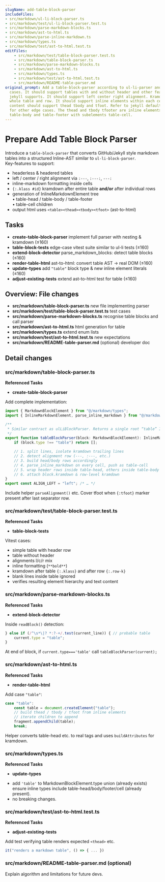 ```yaml
---
slugName: add-table-block-parser
includeFiles:
- src/markdown/ul-li-block-parser.ts
- src/markdown/test/ul-li-block-parser.test.ts
- src/markdown/parse-markdown-blocks.ts
- src/markdown/ast-to-html.ts
- src/markdown/parse-inline-markdown.ts
- src/markdown/types.ts
- src/markdown/test/ast-to-html.test.ts
editFiles:
    - src/markdown/test/table-block-parser.test.ts
    - src/markdown/table-block-parser.ts
    - src/markdown/parse-markdown-blocks.ts
    - src/markdown/ast-to-html.ts
    - src/markdown/types.ts
    - src/markdown/test/ast-to-html.test.ts
    - src/markdown/README-table-parser.md
original_prompt: Add a table-block-parser according to ul-li-parser and create test
  cases. It should support tables with and without header and other features that
  jekyll supports. It should support left center right alignment. Kramdown for the
  whole table and row. It should support inline elements within each cell. The generated
  content should support thead tbody and tfoot. Refer to jekyll default behaviour
  for other edge cases. The thead and tbody tfooter are inline elements table-head
  table-body and table-footer with subelements table-cell.
---
```

# Prepare Add Table Block Parser

Introduce a `table-block-parser` that converts GitHub/Jekyll style markdown tables into a structured Inline-AST similar to `ul-li-block-parser`.  
Key-features to support:

* headerless & headered tables
* left / center / right alignment via `:---`, `:---:`, `---:`
* inline-markdown formatting inside cells
* `{:.klass #id}` kramdown after entire table **and/or** after individual rows
* generation of InlineMarkdownElement tree  
  • table-head / table-body / table-footer  
  • table-cell children
* output html uses `<table><thead><tbody><tfoot>` (ast-to-html)

## Tasks

- **create-table-block-parser**  implement full parser with nesting & kramdown (≤160)
- **table-block-tests**  edge-case vitest suite similar to ul-li tests (≤160)
- **extend-block-detector**  parse_markdown_blocks: detect table blocks (≤160)
- **render-table-html**  ast-to-html: convert table AST → real DOM (≤160)
- **update-types**  add `"table"` block type & new inline element literals (≤160)
- **adjust-existing-tests**  extend ast-to-html test for table (≤160)

## Overview: File changes

- **src/markdown/table-block-parser.ts** new file implementing parser
- **src/markdown/test/table-block-parser.test.ts** test cases
- **src/markdown/parse-markdown-blocks.ts** recognise table blocks and call parser
- **src/markdown/ast-to-html.ts** html generation for table
- **src/markdown/types.ts** extend enum lists
- **src/markdown/test/ast-to-html.test.ts** new expectations
- **src/markdown/README-table-parser.md** (optional) developer doc

## Detail changes

### src/markdown/table-block-parser.ts

**Referenced Tasks**
- **create-table-block-parser**

Add complete implementation:

```ts
import { MarkdownBlockElement } from "@/markdown/types";
import { InlineMarkdownElement, parse_inline_markdown } from "@/markdown/parse-inline-markdown";

/**
 * Similar contract as ulLiBlockParser. Returns a single root “table” Inline element.
 */
export function tableBlockParser(block: MarkdownBlockElement): InlineMarkdownElement[] {
    if (block.type !== "table") return [];

    // 1. split lines, isolate kramdown trailing lines
    // 2. detect alignment row (---, :---, etc.)
    // 3. build head/body rows accordingly
    // 4. parse_inline_markdown on every cell, push as table-cell
    // 5. wrap header rows inside table-head, others inside table-body
    // 6. attach block.kramdown & row-level kramdown
}
export const ALIGN_LEFT = "left"; /* … */
```

Include helper `parseAlignment()` etc. Cover tfoot when `{:tfoot}` marker present after last separator row.

### src/markdown/test/table-block-parser.test.ts

**Referenced Tasks**
- **table-block-tests**

Vitest cases:

* simple table with header row
* table without header
* alignments l/c/r mix
* inline formatting (`**bold**`)
* kramdown after table `{:.klass}` and after row `{:.row-k}`
* blank lines inside table ignored
* verifies resulting element hierarchy and text content

### src/markdown/parse-markdown-blocks.ts

**Referenced Tasks**
- **extend-block-detector**

Inside `readBlock()` detection:

```ts
} else if (/^\s*\|? *:?-+/.test(current_line)) { // probable table
    current.type = "table";
}
```

At end of block, if `current.type==='table'` call `tableBlockParser(current);`

### src/markdown/ast-to-html.ts

**Referenced Tasks**
- **render-table-html**

Add case `"table"`:

```ts
case "table":
    const table = document.createElement("table");
    // build thead / tbody / tfoot from inline elements
    // iterate children to append
    fragment.appendChild(table);
    break;
```

Helper converts table-head etc. to real tags and uses `buildAttributes` for kramdown.

### src/markdown/types.ts

**Referenced Tasks**
- **update-types**

* add `'table'` to MarkdownBlockElement.type union (already exists) ensure inline types include table-head/body/footer/cell (already present).
* no breaking changes.

### src/markdown/test/ast-to-html.test.ts

**Referenced Tasks**
- **adjust-existing-tests**

Add test verifying table renders expected `<thead>` etc.

```ts
it("renders a markdown table", () => { ... })
```

### src/markdown/README-table-parser.md (optional)

Explain algorithm and limitations for future devs.
